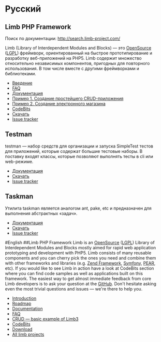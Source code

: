 # Русский
## Limb PHP Framework

Поиск по документации: http://search.limb-project.com/

Limb (Library of Interdependent Modules and Blocks) — это [OpenSource](http://en.wikipedia.org/wiki/OpenSource) ([LGPL](http://en.wikipedia.org/wiki/LGPL)) фреймворк, ориентированный на быстрое прототипирование и разработку веб-приложений на PHP5. Limb содержит множество относительно независимых компонентов, пригодных для повторного использования. В том числе вместе с другими фреймворками и библиотеками.
* [Введение](./docs/ru/for_beginners.md)
* [FAQ](./docs/ru/faq.md)
* [Документация](./docs/ru.md)
* [Пример 1. Создание простейшего CRUD-приложения](./docs/ru/tutorials/basic.md)
* [Пример 2. Создание электронного магазина](./docs/ru/tutorials/shop.md)
* [CodeBits](./docs/ru/codebits.md)
* [Скачать](./docs/ru/how_to_download.md)
* [Issue tracker](https://github.com/limb-php-framework/limb/issues)

## Testman
testman — набор средств для организации и запуска SimpleTest тестов для приложений, которые содержат большие тестовые наборы. В поставку входят классы, которые позволяют выполнять тесты в cli или web-режиме.
* [Документация](./tests_runner/docs/ru/tests_runner.md)
* [Скачать](https://github.com/limb-php-framework/limb-app-testman/downloads)
* [Issue tracker](https://github.com/limb-php-framework/limb-app-testman/issues)

## Taskman
Утилита taskman является аналогом ant, pake, etc и предназначен для выполнения абстрактных «задач».
* [Документация](./taskman/docs/ru/taskman.md)
* [Скачать](https://github.com/limb-php-framework/limb-app-taskman/downloads)
* [Issue tracker](https://github.com/limb-php-framework/limb-app-taskman/issues)

#English
##Limb PHP Framework
Limb is an [OpenSource](http://en.wikipedia.org/wiki/OpenSource) ([LGPL](http://en.wikipedia.org/wiki/LGPL)) Library of Interdependent Modules and Blocks mostly aimed for rapid web application prototyping and development with PHP5.
Limb consists of many reusable components and you can cherry pick the ones you need and combine them with other frameworks and libraries (e.g. [Zend Framework](http://en.wikipedia.org/wiki/Zend_Framework), [Symfony](http://en.wikipedia.org/wiki/Symfony), [PEAR](http://en.wikipedia.org/wiki/PEAR), etc).
If you would like to see Limb in action have a look at CodeBits section where you can find code samples as well as applications built on this framework.
The easiest way to get almost immediate feedback from core Limb developers is to ask your question at the [GitHub](https://github.com/limb-php-framework/limb/issues). Don't hesitate asking even the most trivial questions and issues — we're there to help you.

* [Introduction](./docs/en/for_beginners.md)
* [Roadmap](./docs/en/roadmap.md)
* [Documentation](./docs/en.md)
* [FAQ](./docs/en/faq.md)
* [CRUD — basic example of Limb3](./docs/en/tutorials/basic.md)
* [CodeBits](./docs/en/codebits.md)
* [Download](./docs/en/how_to_download.md)
* [All limb projects](https://github.com/limb-php-framework)


